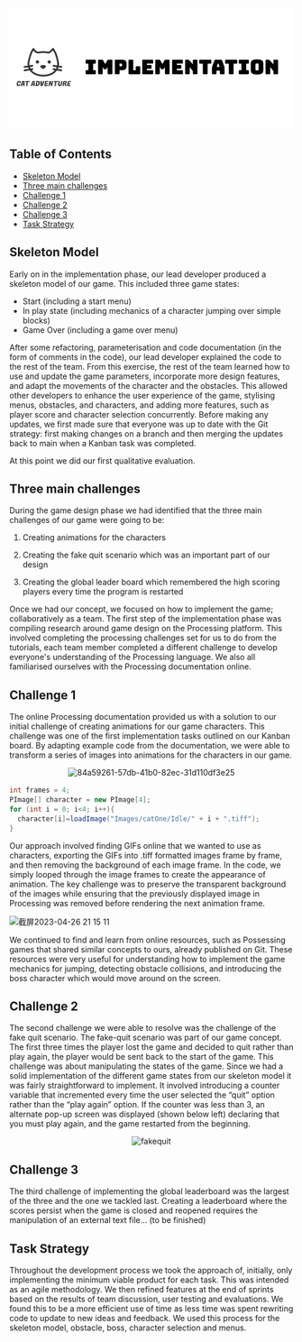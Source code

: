<p align="center">
  <img src="Images/implementation.png" alt="logo-black">
</p>


## Table of Contents
- [Skeleton Model](#skeleton-model)
- [Three main challenges](#Three-main-challenges)
- [Challenge 1](#challenge-1)
- [Challenge 2](#challenge-2)
- [Challenge 3](#challenge-3)
- [Task Strategy](#task-strategy)


## Skeleton Model

Early on in the implementation phase, our lead developer produced a skeleton model of our game. This included three game states: 
- Start (including a start menu)
- In play state (including mechanics of a character jumping over simple blocks)
- Game Over (including a game over menu)

After some refactoring, parameterisation and code documentation (in the form of comments in the code), our lead developer explained the code to the rest of the team. From this exercise, the rest of the team learned how to use and update the game parameters, incorporate more design features, and adapt the movements of the character and the obstacles. This allowed other developers to enhance the user experience of the game, stylising menus, obstacles, and characters, and adding more features, such as player score and character selection concurrently. Before making any updates, we first made sure that everyone was up to date with the Git strategy: first making changes on a branch and then merging the updates back to main when a Kanban task was completed.

At this point we did our first qualitative evaluation.

## Three main challenges

During the game design phase we had identified that the three main challenges of our game were going to be:

1. Creating animations for the characters

2. Creating the fake quit scenario which was an important part of our design

3. Creating the global leader board which remembered the high scoring players every time the program is restarted

Once we had our concept, we focused on how to implement the game; collaboratively as a team. The first step of the implementation phase was compiling research around game design on the Processing platform. This involved completing the processing challenges set for us to do from the tutorials, each team member completed a different challenge to develop everyone's understanding of the Processing language. We also all familiarised ourselves with the Processing documentation online.

## Challenge 1
The online Processing documentation provided us with a solution to our initial challenge of creating animations for our game characters. This challenge was one of the first implementation tasks outlined on our Kanban board. By adapting example code from the documentation, we were able to transform a series of images into animations for the characters in our game. 


<p align="center">
  <img src="https://user-images.githubusercontent.com/115186584/235325864-f6975b98-27c1-41b4-a4c4-0f1ffd1804d8.jpg" alt="84a59261-57db-41b0-82ec-31d110df3e25">
</p>

```java
int frames = 4;
PImage[] character = new PImage[4];
for (int i = 0; i<4; i++){
  character[i]=loadImage("Images/catOne/Idle/" + i + ".tiff");
}
```

Our approach involved finding GIFs online that we wanted to use as characters, exporting the GIFs into .tiff formatted images frame by frame, and then removing the background of each image frame. In the code, we simply looped through the image frames to create the appearance of animation. The key challenge was to preserve the transparent background of the images while ensuring that the previously displayed image in Processing was removed before rendering the next animation frame.

<img width="978" alt="截屏2023-04-26 21 15 11" src="https://user-images.githubusercontent.com/115186584/234691968-1c8ca9e4-b2da-4f32-a2e4-ffb8e13ecfe6.png">

We continued to find and learn from online resources, such as Possessing games that shared similar concepts to ours, already published on Git. These resources were very useful for understanding how to implement the game mechanics for jumping, detecting obstacle collisions, and introducing the boss character which would move around on the screen.



## Challenge 2

The second challenge we were able to resolve was the challenge of the fake quit scenario. The fake-quit scenario was part of our game concept. The first three times the player lost the game and decided to quit rather than play again, the player would be sent back to the start of the game. This challenge was about manipulating the states of the game. Since we had a solid implementation of the different game states from our skeleton model it was fairly straightforward to implement. It involved introducing a counter variable that incremented every time the user selected the “quit” option rather than the “play again” option. If the counter was less than 3,  an alternate pop-up screen was displayed (shown below left) declaring that you must play again, and the game restarted from the beginning.

<p align="center">
  <img src="https://user-images.githubusercontent.com/115186584/234676427-f851c859-2d44-406b-b9a6-48fdb2717d82.gif" alt="fakequit">
</p>

## Challenge 3
The third challenge of implementing the global leaderboard was the largest of the three and the one we tackled last. Creating a leaderboard where the scores persist when the game is closed and reopened requires the manipulation of an external text file…
(to be finished)


## Task Strategy
Throughout the development process we took the approach of, initially, only implementing the minimum viable product for each task. This was intended as an agile methodology. We then refined features at the end of sprints based on the results of team discussion, user testing and evaluations. We found this to be a more efficient use of time as less time was spent rewriting code to update to new ideas and feedback. We used this process for the skeleton model, obstacle, boss, character selection and menus.
